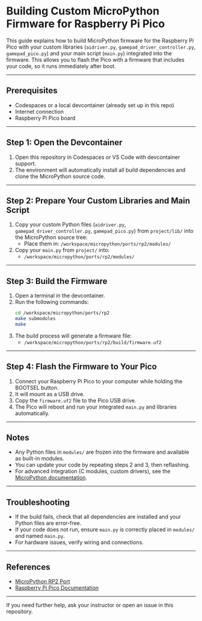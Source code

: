 # Building Custom MicroPython Firmware for Raspberry Pi Pico

This guide explains how to build MicroPython firmware for the Raspberry Pi Pico with your custom libraries (`aidriver.py`, `gamepad_driver_controller.py`, `gamepad_pico.py`) and your main script (`main.py`) integrated into the firmware. This allows you to flash the Pico with a firmware that includes your code, so it runs immediately after boot.

---

## Prerequisites
- Codespaces or a local devcontainer (already set up in this repo)
- Internet connection
- Raspberry Pi Pico board

---

## Step 1: Open the Devcontainer
1. Open this repository in Codespaces or VS Code with devcontainer support.
2. The environment will automatically install all build dependencies and clone the MicroPython source code.

---

## Step 2: Prepare Your Custom Libraries and Main Script
1. Copy your custom Python files (`aidriver.py`, `gamepad_driver_controller.py`, `gamepad_pico.py`) from `project/lib/` into the MicroPython source tree:
   - Place them in: `/workspace/micropython/ports/rp2/modules/`
2. Copy your `main.py` from `project/` into:
   - `/workspace/micropython/ports/rp2/modules/`

---

## Step 3: Build the Firmware
1. Open a terminal in the devcontainer.
2. Run the following commands:
   ```bash
   cd /workspace/micropython/ports/rp2
   make submodules
   make
   ```
3. The build process will generate a firmware file:
   - `/workspace/micropython/ports/rp2/build/firmware.uf2`

---

## Step 4: Flash the Firmware to Your Pico
1. Connect your Raspberry Pi Pico to your computer while holding the BOOTSEL button.
2. It will mount as a USB drive.
3. Copy the `firmware.uf2` file to the Pico USB drive.
4. The Pico will reboot and run your integrated `main.py` and libraries automatically.

---

## Notes
- Any Python files in `modules/` are frozen into the firmware and available as built-in modules.
- You can update your code by repeating steps 2 and 3, then reflashing.
- For advanced integration (C modules, custom drivers), see the [MicroPython documentation](https://github.com/micropython/micropython/tree/master/ports/rp2).

---

## Troubleshooting
- If the build fails, check that all dependencies are installed and your Python files are error-free.
- If your code does not run, ensure `main.py` is correctly placed in `modules/` and named `main.py`.
- For hardware issues, verify wiring and connections.

---

## References
- [MicroPython RP2 Port](https://github.com/micropython/micropython/tree/master/ports/rp2)
- [Raspberry Pi Pico Documentation](https://www.raspberrypi.com/documentation/microcontrollers/raspberry-pi-pico.html)

---

If you need further help, ask your instructor or open an issue in this repository.
